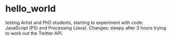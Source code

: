 # hello_world
testing
Artist and PhD students, starting to experiment with code: JavaScript (P5) and Processing (Java).
Changes: sleepy after 3 hours trying to work out the Twitter API.

